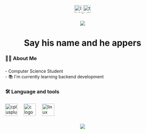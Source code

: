 <div align="center">
  <a href="https://www.linkedin.com/in/truebadr/" target="_blank">
    <img src="https://img.shields.io/static/v1?message=LinkedIn&logo=linkedin&label=&color=0077B5&logoColor=white&labelColor=&style=for-the-badge" height="25" alt="linkedin logo"  />
  </a>
  <a href="https://x.com/Truebadr" target="_blank">
    <img src="https://img.shields.io/static/v1?message=X&logo=twitter&label=&color=000000&logoColor=black&labelColor=000000&style=for-the-badge" height="25" alt="twitter logo"  />
  </a>
</div>

###

<div align="center">
  <img src="https://visitor-badge.laobi.icu/badge?page_id=TrueBadr.TrueBadr&"  />
</div>

###

<h1 align="center">Say  his name and he appers</h1>

###

<h3 align="left">👩‍💻  About Me</h3>

###

<p align="left">- Computer Science Student <br>- 📚 I'm currently learning backend development</p>

###

<h3 align="left">🛠 Language and tools</h3>

###

<div align="left">
  <img src="https://cdn.jsdelivr.net/gh/devicons/devicon/icons/cplusplus/cplusplus-original.svg" height="40" alt="cplusplus logo"  />
  <img width="12" />
  <img src="https://cdn.jsdelivr.net/gh/devicons/devicon/icons/c/c-original.svg" height="40" alt="c logo"  />
  <img width="12" />
  <img src="https://cdn.jsdelivr.net/gh/devicons/devicon/icons/linux/linux-original.svg" height="40" alt="linux logo"  />
</div>

###

<div align="center">
  <img src="https://profile-counter.glitch.me/TrueBadr/count.svg?"  />
</div>

###
